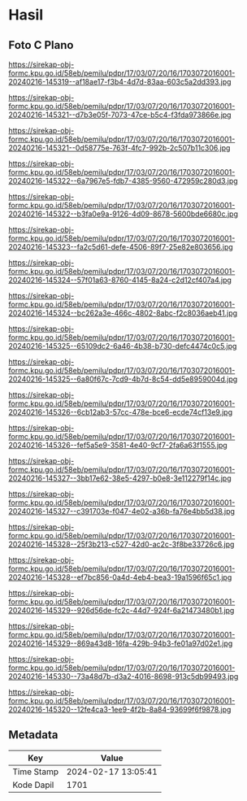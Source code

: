 # Hasil

## Foto C Plano

https://sirekap-obj-formc.kpu.go.id/58eb/pemilu/pdpr/17/03/07/20/16/1703072016001-20240216-145319--af18ae17-f3b4-4d7d-83aa-603c5a2dd393.jpg

https://sirekap-obj-formc.kpu.go.id/58eb/pemilu/pdpr/17/03/07/20/16/1703072016001-20240216-145321--d7b3e05f-7073-47ce-b5c4-f3fda973866e.jpg

https://sirekap-obj-formc.kpu.go.id/58eb/pemilu/pdpr/17/03/07/20/16/1703072016001-20240216-145321--0d58775e-763f-4fc7-992b-2c507b11c306.jpg

https://sirekap-obj-formc.kpu.go.id/58eb/pemilu/pdpr/17/03/07/20/16/1703072016001-20240216-145322--6a7967e5-fdb7-4385-9560-472959c280d3.jpg

https://sirekap-obj-formc.kpu.go.id/58eb/pemilu/pdpr/17/03/07/20/16/1703072016001-20240216-145322--b3fa0e9a-9126-4d09-8678-5600bde6680c.jpg

https://sirekap-obj-formc.kpu.go.id/58eb/pemilu/pdpr/17/03/07/20/16/1703072016001-20240216-145323--fa2c5d61-defe-4506-89f7-25e82e803656.jpg

https://sirekap-obj-formc.kpu.go.id/58eb/pemilu/pdpr/17/03/07/20/16/1703072016001-20240216-145324--57f01a63-8760-4145-8a24-c2d12cf407a4.jpg

https://sirekap-obj-formc.kpu.go.id/58eb/pemilu/pdpr/17/03/07/20/16/1703072016001-20240216-145324--bc262a3e-466c-4802-8abc-f2c8036aeb41.jpg

https://sirekap-obj-formc.kpu.go.id/58eb/pemilu/pdpr/17/03/07/20/16/1703072016001-20240216-145325--65109dc2-6a46-4b38-b730-defc4474c0c5.jpg

https://sirekap-obj-formc.kpu.go.id/58eb/pemilu/pdpr/17/03/07/20/16/1703072016001-20240216-145325--6a80f67c-7cd9-4b7d-8c54-dd5e8959004d.jpg

https://sirekap-obj-formc.kpu.go.id/58eb/pemilu/pdpr/17/03/07/20/16/1703072016001-20240216-145326--6cb12ab3-57cc-478e-bce6-ecde74cf13e9.jpg

https://sirekap-obj-formc.kpu.go.id/58eb/pemilu/pdpr/17/03/07/20/16/1703072016001-20240216-145326--fef5a5e9-3581-4e40-9cf7-2fa6a63f1555.jpg

https://sirekap-obj-formc.kpu.go.id/58eb/pemilu/pdpr/17/03/07/20/16/1703072016001-20240216-145327--3bb17e62-38e5-4297-b0e8-3e112279f14c.jpg

https://sirekap-obj-formc.kpu.go.id/58eb/pemilu/pdpr/17/03/07/20/16/1703072016001-20240216-145327--c391703e-f047-4e02-a36b-fa76e4bb5d38.jpg

https://sirekap-obj-formc.kpu.go.id/58eb/pemilu/pdpr/17/03/07/20/16/1703072016001-20240216-145328--25f3b213-c527-42d0-ac2c-3f8be33726c6.jpg

https://sirekap-obj-formc.kpu.go.id/58eb/pemilu/pdpr/17/03/07/20/16/1703072016001-20240216-145328--ef7bc856-0a4d-4eb4-bea3-19a1596f65c1.jpg

https://sirekap-obj-formc.kpu.go.id/58eb/pemilu/pdpr/17/03/07/20/16/1703072016001-20240216-145329--926d56de-fc2c-44d7-924f-6a21473480b1.jpg

https://sirekap-obj-formc.kpu.go.id/58eb/pemilu/pdpr/17/03/07/20/16/1703072016001-20240216-145329--869a43d8-16fa-429b-94b3-fe01a97d02e1.jpg

https://sirekap-obj-formc.kpu.go.id/58eb/pemilu/pdpr/17/03/07/20/16/1703072016001-20240216-145330--73a48d7b-d3a2-4016-8698-913c5db99493.jpg

https://sirekap-obj-formc.kpu.go.id/58eb/pemilu/pdpr/17/03/07/20/16/1703072016001-20240216-145320--12fe4ca3-1ee9-4f2b-8a84-93699f6f9878.jpg


## Metadata

| Key        | Value               |
| ---------- | ------------------- |
| Time Stamp | 2024-02-17 13:05:41 |
| Kode Dapil | 1701                |



